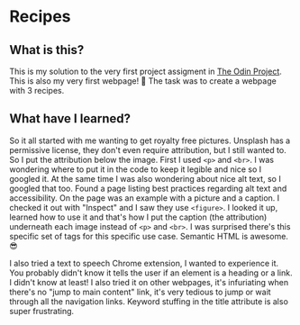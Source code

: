 # Recipes 
 
## What is this? 
This is my solution to the very first project assigment in [The Odin Project](https://www.theodinproject.com/). This is also my very first webpage! 🥳 The task was to create a webpage with 3 recipes. 
 
## What have I learned? 
So it all started with me wanting to get royalty free pictures. Unsplash has a permissive license, they don't even require attribution, but I still wanted to. So I put the attribution below the image. First I used `<p>` and `<br>`. I was wondering where to put it in the code to keep it legible and nice so I googled it. At the same time I was also wondering about nice alt text, so I googled that too. Found a page listing best practices regarding alt text and accessibility. On the page was an example with a picture and a caption. I checked it out with "Inspect" and I saw they use `<figure>`. I looked it up, learned how to use it and that's how I put the caption (the attribution) underneath each image instead of `<p>` and `<br>`. I was surprised there's this specific set of tags for this specific use case. Semantic HTML is awesome. 😎

I also tried a text to speech Chrome extension, I wanted to experience it. You probably didn't know it tells the user if an element is a heading or a link. I didn't know at least! I also tried it on other webpages, it's infuriating when there's no "jump to main content" link, it's very tedious to jump or wait through all the navigation links. Keyword stuffing in the title attribute is also super frustrating.

